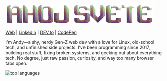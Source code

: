 ![banner](banner.png)

[Web](https://asqit.space/) | [LinkedIn](https://www.linkedin.com/in/ondřej-tuček-a4b80a340) | [DEV.to](https://dev.to/iasqiti) | [CodePen](https://codepen.io/Asqit)

I'm Andy—a shy, nerdy Gen-Z web dev with a love for Linux, old-school tech, and unfinished side projects. I’ve been programming since 2017, building real stuff, fixing broken systems, and geeking out about everything tech. No degree, just raw passion, curiosity, and way too many browser tabs open.


![top languages](https://github-language-widget.deno.dev/?username=Asqit&color=9a6759)
